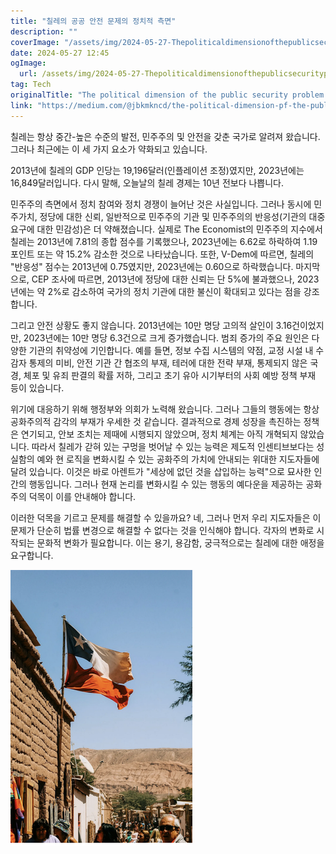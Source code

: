 ```yaml
---
title: "칠레의 공공 안전 문제의 정치적 측면"
description: ""
coverImage: "/assets/img/2024-05-27-ThepoliticaldimensionofthepublicsecurityprobleminChile_0.png"
date: 2024-05-27 12:45
ogImage: 
  url: /assets/img/2024-05-27-ThepoliticaldimensionofthepublicsecurityprobleminChile_0.png
tag: Tech
originalTitle: "The political dimension of the public security problem in Chile"
link: "https://medium.com/@jbkmkncd/the-political-dimension-pf-the-public-security-problem-in-chile-7ceba21a74c6"
---
```



칠레는 항상 중간-높은 수준의 발전, 민주주의 및 안전을 갖춘 국가로 알려져 왔습니다. 그러나 최근에는 이 세 가지 요소가 약화되고 있습니다.

2013년에 칠레의 GDP 인당는 19,196달러(인플레이션 조정)였지만, 2023년에는 16,849달러입니다. 다시 말해, 오늘날의 칠레 경제는 10년 전보다 나쁩니다.

민주주의 측면에서 정치 참여와 정치 경쟁이 늘어난 것은 사실입니다. 그러나 동시에 민주가치, 정당에 대한 신뢰, 일반적으로 민주주의 기관 및 민주주의의 반응성(기관의 대중 요구에 대한 민감성)은 더 약해졌습니다. 실제로 The Economist의 민주주의 지수에서 칠레는 2013년에 7.81의 종합 점수를 기록했으나, 2023년에는 6.62로 하락하여 1.19 포인트 또는 약 15.2% 감소한 것으로 나타났습니다. 또한, V-Dem에 따르면, 칠레의 "반응성" 점수는 2013년에 0.75였지만, 2023년에는 0.60으로 하락했습니다. 마지막으로, CEP 조사에 따르면, 2013년에 정당에 대한 신뢰는 단 5%에 불과했으나, 2023년에는 약 2%로 감소하여 국가의 정치 기관에 대한 불신이 확대되고 있다는 점을 강조합니다.

그리고 안전 상황도 좋지 않습니다. 2013년에는 10만 명당 고의적 살인이 3.16건이었지만, 2023년에는 10만 명당 6.3건으로 크게 증가했습니다. 범죄 증가의 주요 원인은 다양한 기관의 취약성에 기인합니다. 예를 들면, 정보 수집 시스템의 약점, 교정 시설 내 수감자 통제의 미비, 안전 기관 간 협조의 부재, 테러에 대한 전략 부재, 통제되지 않은 국경, 체포 및 유죄 판결의 확률 저하, 그리고 초기 유아 시기부터의 사회 예방 정책 부재 등이 있습니다.

<div class="content-ad"></div>

위기에 대응하기 위해 행정부와 의회가 노력해 왔습니다. 그러나 그들의 행동에는 항상 공화주의적 감각의 부재가 우세한 것 같습니다. 결과적으로 경제 성장을 촉진하는 정책은 연기되고, 안보 조치는 제때에 시행되지 않았으며, 정치 체계는 아직 개혁되지 않았습니다. 따라서 칠레가 갇혀 있는 구멍을 벗어날 수 있는 능력은 제도적 인센티브보다는 성실함의 예와 현 로직을 변화시킬 수 있는 공화주의 가치에 안내되는 위대한 지도자들에 달려 있습니다. 이것은 바로 아렌트가 "세상에 없던 것을 삽입하는 능력"으로 묘사한 인간의 행동입니다. 그러나 현재 논리를 변화시킬 수 있는 행동의 예다운을 제공하는 공화주의 덕목이 이를 안내해야 합니다.

이러한 덕목을 기르고 문제를 해결할 수 있을까요? 네, 그러나 먼저 우리 지도자들은 이 문제가 단순히 법률 변경으로 해결할 수 없다는 것을 인식해야 합니다. 각자의 변화로 시작되는 문화적 변화가 필요합니다. 이는 용기, 용감함, 궁극적으로는 칠레에 대한 애정을 요구합니다.

![이미지](/assets/img/2024-05-27-ThepoliticaldimensionofthepublicsecurityprobleminChile_0.png)